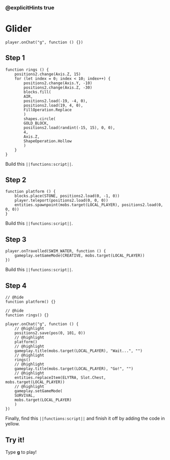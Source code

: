 ### @explicitHints true


# Glider



```template
player.onChat("g", function () {})
```

## Step 1

```blocks
function rings () {
    positions2.change(Axis.Z, 15)
    for (let index = 0; index < 10; index++) {
        positions2.change(Axis.Y, -10)
        positions2.change(Axis.Z, -30)
        blocks.fill(
        AIR,
        positions2.load(-19, -4, 0),
        positions2.load(19, 4, 0),
        FillOperation.Replace
        )
        shapes.circle(
        GOLD_BLOCK,
        positions2.load(randint(-15, 15), 0, 0),
        4,
        Axis.Z,
        ShapeOperation.Hollow
        )
    }
}
```

Build this ``||functions:script||``.

## Step 2

```blocks
function platform () {
    blocks.place(STONE, positions2.load(0, -1, 0))
    player.teleport(positions2.load(0, 0, 0))
    entities.spawnpoint(mobs.target(LOCAL_PLAYER), positions2.load(0, 0, 0))
}
```

Build this ``||functions:script||``.

## Step 3

```blocks
player.onTravelled(SWIM_WATER, function () {
    gameplay.setGameMode(CREATIVE, mobs.target(LOCAL_PLAYER))
})
```

Build this ``||functions:script||``.

## Step 4

```blocks
// @hide
function platform() {}

// @hide
function rings() {}

player.onChat("g", function () {
    // @highlight
    positions2.save(pos(0, 101, 0))
    // @highlight
    platform()
    // @highlight
    gameplay.title(mobs.target(LOCAL_PLAYER), "Wait...", "")
    // @highlight
    rings()
    // @highlight
    gameplay.title(mobs.target(LOCAL_PLAYER), "Go!", "")
    // @highlight
    entities.replaceItem(ELYTRA, Slot.Chest, mobs.target(LOCAL_PLAYER))
    // @highlight
    gameplay.setGameMode(
    SURVIVAL,
    mobs.target(LOCAL_PLAYER)
    )
})
```

Finally, find this ``||functions:script||`` and finish it off by adding the code in yellow.

## Try it!

Type **g** to play!
